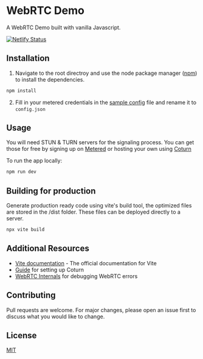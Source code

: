 # WebRTC Demo

A WebRTC Demo built with vanilla Javascript.

[![Netlify Status](https://api.netlify.com/api/v1/badges/9e4e4540-14bf-4ed7-8716-4e4e50fe784c/deploy-status)](https://app.netlify.com/sites/vanillajs-webrtc-demo/deploys)

## Installation

1. Navigate to the root directroy and use the node package manager ([npm](https://www.npmjs.com/)) to install the dependencies.

```bash
npm install
```

2. Fill in your metered credentials in the [sample config](./config.json.sample) file and rename it to `config.json`

## Usage

You will need STUN & TURN servers for the signaling process.
You can get those for free by signing up on [Metered](https://metered.ca) or hosting your own using [Coturn](https://github.com/coturn/coturn)

To run the app locally:

```bash
npm run dev
```

## Building for production

Generate production ready code using vite's build tool, the optimized files are stored in the /dist folder. These files can be deployed directly to a server.

```bash
npx vite build
```

## Additional Resources

- [Vite documentation](https://vitejs.com/docs/) - The official documentation for Vite
- [Guide](https://ourcodeworld.com/articles/read/1175/how-to-create-and-configure-your-own-stun-turn-server-with-coturn-in-ubuntu-18-04) for setting up Coturn
- [WebRTC Internals](chrome://webrtc-internals/) for debugging WebRTC errors

## Contributing

Pull requests are welcome. For major changes, please open an issue first
to discuss what you would like to change.

## License

[MIT](https://choosealicense.com/licenses/mit/)
